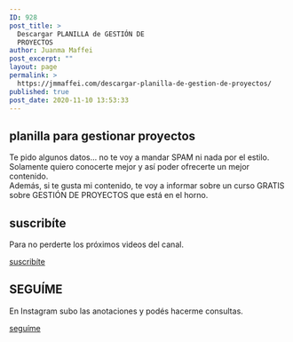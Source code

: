 ```yaml
---
ID: 928
post_title: >
  Descargar PLANILLA de GESTIÓN DE
  PROYECTOS
author: Juanma Maffei
post_excerpt: ""
layout: page
permalink: >
  https://jmmaffei.com/descargar-planilla-de-gestion-de-proyectos/
published: true
post_date: 2020-11-10 13:53:33
---
```

<h2>planilla para gestionar proyectos</h2>		
			<p>Te pido algunos datos... no te voy a mandar SPAM ni nada por el estilo. Solamente quiero conocerte mejor y así poder ofrecerte un mejor contenido.<br>Además, si te gusta mi contenido, te voy a informar sobre un curso GRATIS sobre GESTIÓN DE PROYECTOS que está en el horno.</p>		
			<h2>suscribíte</h2>		
			<p>Para no perderte los próximos videos del canal.</p>		
			<a href="https://www.youtube.com/c/juanmamaffei?sub_confirmation=1" target="_blank" role="button" rel="noopener noreferrer">
						suscribíte
					</a>
			<h2>SEGUÍME</h2>		
			<p>En Instagram subo las anotaciones y podés hacerme consultas.</p>		
			<a href="https://www.instagram.com/juanmamaffei_matematica/" target="_blank" role="button" rel="noopener noreferrer">
						seguíme
					</a>